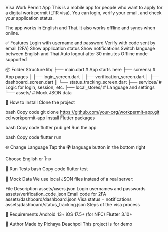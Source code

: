 Visa Work Permit App
This is a mobile app for people who want to apply for a digital work permit (LTR visa).
You can login, verify your email, and check your application status.

The app works in English and Thai. It also works offline and syncs when online.

✅ Features
Login with username and password
Verify with code sent by email (2FA)
Show application status
Show notifications
Switch language between English and Thai
Auto logout after 30 minutes
Offline mode supported

📦 Folder Structure
lib/
├── main.dart                  # App starts here
├── screens/                   # App pages
│   ├── login_screen.dart
│   ├── verification_screen.dart
│   ├── dashboard_screen.dart
│   └── status_tracking_screen.dart
├── services/                  # Logic for login, session, etc.
├── local_stores/              # Language and settings
└── assets/                    # Mock JSON data

🔧 How to Install
Clone the project

bash
Copy code
git clone https://github.com/your-org/workpermit-app.git
cd workpermit-app
Install Flutter packages

bash
Copy code
flutter pub get
Run the app

bash
Copy code
flutter run

🌐 Change Language
Tap the 🌍 language button in the bottom right

Choose English or ไทย

🧪 Run Tests
bash
Copy code
flutter test

📁 Mock Data
We use local JSON files instead of a real server:

File	Description
assets/users.json	Login usernames and passwords
assets/verification_code.json	Email code for 2FA
assets/dashboard/dashboard.json	Visa status + notifications
assets/dashboard/status_tracking.json	Steps of the visa process

📱 Requirements
Android 13+
iOS 17.5+ (for NFC)
Flutter 3.10+

👤 Author
Made by Pichaya Deachpol
This project is for demo